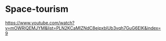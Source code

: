 # Space-tourism
 https://www.youtube.com/watch?v=mOWRlQEMJYM&list=PLN2KCaMlZNdC8eipxblUb3vqh7GuG6ElK&index=9
